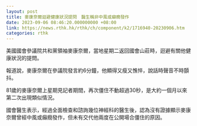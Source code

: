 ```yaml
---
layout: post
title: 麥康奈爾迴避健康狀況提問　醫生稱非中風或癲癇發作
date: 2023-09-06 08:46:20.000000000 +08:00
link: https://news.rthk.hk/rthk/ch/component/k2/1716940-20230906.htm
categories: rthk
---
```


美國國會參議院共和黨領袖麥康奈爾，當地星期二返回國會山莊時，迴避有關他健康狀況的提問。

報道說，麥康奈爾在參議院發言約6分鐘，他顯得又瘦又憔悴，說話時聲音不時顫抖。

81歲的麥康奈爾上星期見記者期間，再次僵住不動超過30秒，是大約一個月以來第二次出現類似情況。

國會醫生表示，經過全面檢查和諮詢幾位神經科的醫生後，認為沒有證據顯示麥康奈爾曾經中風或癲癇發作，但未有交代他兩度在公開場合僵住的原因。
